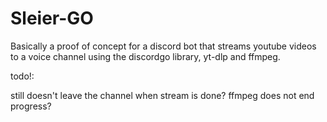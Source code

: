 <h1>Sleier-GO</h1>

Basically a proof of concept for a discord bot that streams youtube videos to a voice channel using the discordgo library, yt-dlp and ffmpeg.


todo!:

still doesn't leave the channel when stream is done?
ffmpeg does not end progress?




